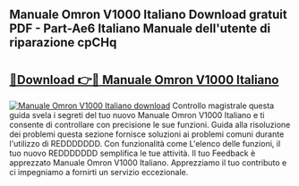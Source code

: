 ## Manuale Omron V1000 Italiano Download gratuit PDF - Part-Ae6 Italiano Manuale dell'utente di riparazione cpCHq

# <h2><a href="http://dfgd5f.blite.top/?on=Manuale+Omron+V1000+Italiano">🔗Download 👉🔴 Manuale Omron V1000 Italiano</a></h2>

[![Manuale Omron V1000 Italiano download](https://i.imgur.com/lujVjoI.png)](http://dfgd5f.blite.top/?on=Manuale+Omron+V1000+Italiano)
Controllo magistrale questa guida svela i segreti del tuo nuovo Manuale Omron V1000 Italiano e ti consente di controllare con precisione le sue funzioni. Guida alla risoluzione dei problemi questa sezione fornisce soluzioni ai problemi comuni durante l'utilizzo di REDDDDDDD. Con funzionalità come L'elenco delle funzioni, il tuo nuovo REDDDDDDD semplifica le tue attività. Il tuo Feedback è apprezzato Manuale Omron V1000 Italiano. Apprezziamo il tuo contributo e ci impegniamo a fornirti un servizio eccezionale.
